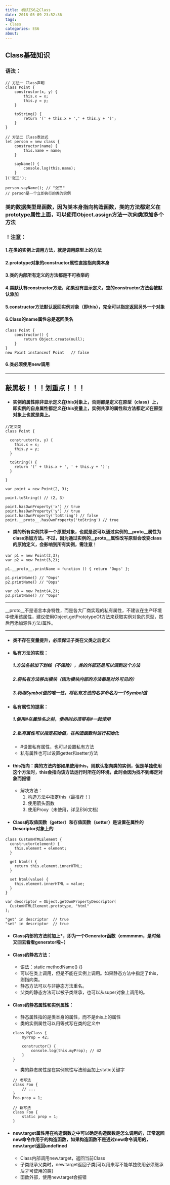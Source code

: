 ```yaml
---
title: 初试ES6之Class
date: 2018-05-09 23:52:36
tags: 
- Class
categories: ES6
about:
---
```


## Class基础知识

### 语法：

```
// 方法一 Class声明
class Point {
    construstor(x, y) {
        this.x = x;
        this.y = y;
    }
    
    toString() {
        return '(' + this.x + ',' + this.y + ')';
    }
}

// 方法二 Class表达式
let person = new class {
    constructor(name) {
        this.name = name;
    }

    sayName() {
        console.log(this.name);
    }
}('张三');

person.sayName(); // "张三"
// person是一个立即执行的类的实例
```

### 类的数据类型是函数，因为类本身指向构造函数，类的方法都定义在prototype属性上面，可以使用Object.assign方法一次向类添加多个方法
<!-- more -->
### ！注意：
#### 1.在类的实例上调用方法，就是调用原型上的方法
#### 2.prototype对象的constructor属性直接指向类本身
#### 3.类的内部所有定义的方法都是不可枚举的
#### 4.类默认有constructor方法，如果没有显示定义，空的constructor方法会被默认添加
#### 5.constructor方法默认返回实例对象（即this），完全可以指定返回另外一个对象
#### 6.Class的name属性总是返回类名
```
class Point {
    constructor() {
        return Object.create(null);
    }
}
new Point instanceof Point   // false
```
#### 6.类必须使用new调用

---


## 敲黑板！！！划重点！！！

- #### 实例的属性除非显示定义在this对象上，否则都是定义在原型（class）上，即实例的自身属性都定义在this变量上，实例共享的属性和方法都定义在原型对象上也就是类上。
```
//定义类
class Point {

  constructor(x, y) {
    this.x = x;
    this.y = y;
  }
  
  toString() {
    return '(' + this.x + ', ' + this.y + ')';
  }
  
}

var point = new Point(2, 3);

point.toString() // (2, 3)

point.hasOwnProperty('x') // true
point.hasOwnProperty('y') // true
point.hasOwnProperty('toString') // false
point.__proto__.hasOwnProperty('toString') // true
```
- #### 类的所有实例共享一个原型对象，也就是说可以通过实例的__proto__属性为class添加方法。不过，因为通过实例的__proto__属性改写原型会改变class的原始定义，会影响到所有实例，需注意！

```
var p1 = new Point(2,3);
var p2 = new Point(3,2);

p1.__proto__.printName = function () { return 'Oops' };

p1.printName() // "Oops"
p2.printName() // "Oops"

var p3 = new Point(4,2);
p3.printName() // "Oops"
```

--- 

__proto__不是语言本身特性，而是各大厂商实现的私有属性，不建议在生产环境中使用该属性，建议使用Object.getPrototypeOf方法来获取实例对象的原型，然后再添加源性方法/属性。

---

- #### 类不存在变量提升，必须保证子类在父类之后定义
- #### 私有方法的实现：
    ##### 1.方法名前加下划线（不保险），类的外部还是可以调到这个方法
    ##### 2.将私有方法移出模块（因为模块内部的方法都是对外可见的）
    ##### 3.利用Symbol值的唯一性，将私有方法的名字命名为一个Symbol值
- #### 私有属性的提案：
    ##### 1.使用#在属性名之前，使用时必须带有#一起使用
    ##### 2.私有属性可以指定初始值，在构造函数时进行初始化
    * #设置私有属性，也可以设置私有方法
    * 私有属性也可以设置getter和setter方法
- #### this指向：类的方法内部如果使用this，则默认指向类的实例，但是单独使用这个方法时，this会指向该方法运行时所在的环境，此时会因为找不到绑定对象而报错
    * 解决方法：
        1. 构造方法中指定this（最推荐！）
        2. 使用箭头函数
        3. 使用Proxy（未使用，详见ES6文档）
- #### Class的取值函数（getter）和存值函数（setter）是设置在属性的Descriptor对象上的
```
class CustomHTMLElement {
  constructor(element) {
    this.element = element;
  }

  get html() {
    return this.element.innerHTML;
  }

  set html(value) {
    this.element.innerHTML = value;
  }
}

var descriptor = Object.getOwnPropertyDescriptor(
  CustomHTMLElement.prototype, "html"
);

"get" in descriptor  // true
"set" in descriptor  // true
```
- #### Class内部的方法前加上*，即为一个Generator函数（emmmmm，是时候又回去看看generator啦~）
- #### Class的静态方法：
    * 语法：static methodName() {}
    * 可以在类上调用，但是不能在实例上调用。如果静态方法中指定了this，则指向类。
    * 静态方法可以与非静态方法重名。
    * 父类的静态方法可以被子类继承，也可以从super对象上调用的。
- #### Class的静态属性和实例属性：
    * 静态属性指的是类本身的属性，而不是this上的属性
    * 类的实例属性可以用等式写在类的定义中
    ```
    class MyClass {
        myProp = 42;

        constructor() {
            console.log(this.myProp); // 42
        }
    }
    ```
    
    * 类的静态属性是在实例属性写法前面加上static关键字
    
    ```
    // 老写法
    class Foo {
        // ...
    }
    Foo.prop = 1;

    // 新写法
    class Foo {
        static prop = 1;
    }
    ```
- #### new.target属性用在构造函数之中可以确定构造函数是怎么调用的，正常返回new命令作用于的构造函数，如果构造函数不是通过new命令调用的，new.target返回undefined
    * Class内部调用new.target，返回当前Class
    * 子类继承父类时，new.target返回子类[可以用来写不能单独使用必须继承后才可使用的类]
    * 函数外部，使用new.target会报错


